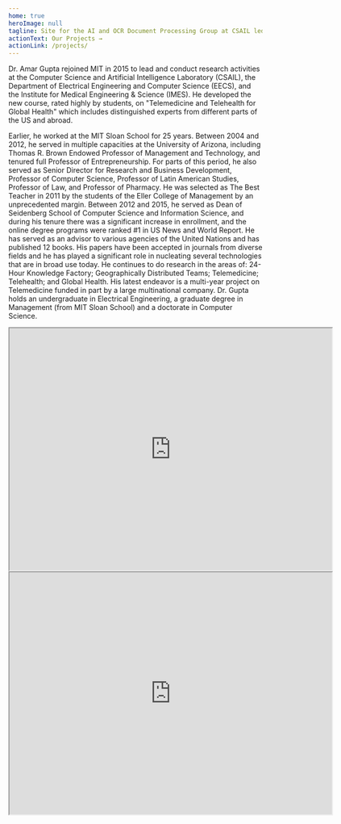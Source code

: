 ```yaml
---
home: true
heroImage: null
tagline: Site for the AI and OCR Document Processing Group at CSAIL led by Dr. Amar Gupta
actionText: Our Projects →
actionLink: /projects/
---
```


Dr. Amar Gupta rejoined MIT in 2015 to lead and conduct research activities at the Computer Science and Artificial Intelligence Laboratory (CSAIL), the Department of Electrical Engineering and Computer Science (EECS), and the Institute for Medical Engineering & Science (IMES). He developed the new course, rated highly by students, on "Telemedicine and Telehealth for Global Health" which includes distinguished experts from different parts of the US and abroad.

Earlier, he worked at the MIT Sloan School for 25 years. Between 2004 and 2012, he served in multiple capacities at the University of Arizona, including Thomas R. Brown Endowed Professor of Management and Technology, and tenured full Professor of Entrepreneurship. For parts of this period, he also served as Senior Director for Research and Business Development, Professor of Computer Science, Professor of Latin American Studies, Professor of Law, and Professor of Pharmacy. He was selected as The Best Teacher in 2011 by the students of the Eller College of Management by an unprecedented margin. Between 2012 and 2015, he served as Dean of Seidenberg School of Computer Science and Information Science, and during his tenure there was a significant increase in enrollment, and the online degree programs were ranked #1 in US News and World Report. He has served as an advisor to various agencies of the United Nations and has published 12 books. His papers have been accepted in journals from diverse fields and he has played a significant role in nucleating several technologies that are in broad use today. He continues to do research in the areas of: 24-Hour Knowledge Factory; Geographically Distributed Teams; Telemedicine; Telehealth; and Global Health. His latest endeavor is a multi-year project on Telemedicine funded in part by a large multinational company. Dr. Gupta holds an undergraduate in Electrical Engineering, a graduate degree in Management (from MIT Sloan School) and a doctorate in Computer Science.

<iframe src="https://drive.google.com/file/d/1QjKZFq0ta16tJV3vU9AW4HC_kj0F1NW3/preview" width="640" height="480" allow="autoplay"></iframe>
<iframe src="https://drive.google.com/file/d/1wyLjg4KPkCUR3xTAbnGsHaNF0SYkJm9X/preview" width="640" height="480" allow="autoplay"></iframe>

